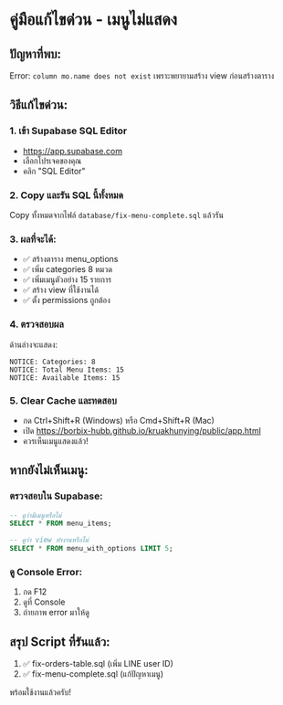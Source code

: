 # คู่มือแก้ไขด่วน - เมนูไม่แสดง

## ปัญหาที่พบ:
Error: `column mo.name does not exist` เพราะพยายามสร้าง view ก่อนสร้างตาราง

## วิธีแก้ไขด่วน:

### 1. เข้า Supabase SQL Editor
- https://app.supabase.com
- เลือกโปรเจคของคุณ
- คลิก "SQL Editor"

### 2. Copy และรัน SQL นี้ทั้งหมด
Copy ทั้งหมดจากไฟล์ `database/fix-menu-complete.sql` แล้วรัน

### 3. ผลที่จะได้:
- ✅ สร้างตาราง menu_options
- ✅ เพิ่ม categories 8 หมวด
- ✅ เพิ่มเมนูตัวอย่าง 15 รายการ
- ✅ สร้าง view ที่ใช้งานได้
- ✅ ตั้ง permissions ถูกต้อง

### 4. ตรวจสอบผล
ด้านล่างจะแสดง:
```
NOTICE: Categories: 8
NOTICE: Total Menu Items: 15
NOTICE: Available Items: 15
```

### 5. Clear Cache และทดสอบ
- กด Ctrl+Shift+R (Windows) หรือ Cmd+Shift+R (Mac)
- เปิด https://borbix-hubb.github.io/kruakhunying/public/app.html
- ควรเห็นเมนูแสดงแล้ว!

## หากยังไม่เห็นเมนู:

### ตรวจสอบใน Supabase:
```sql
-- ดูว่ามีเมนูหรือไม่
SELECT * FROM menu_items;

-- ดูว่า view ทำงานหรือไม่
SELECT * FROM menu_with_options LIMIT 5;
```

### ดู Console Error:
1. กด F12
2. ดูที่ Console
3. ถ่ายภาพ error มาให้ดู

## สรุป Script ที่รันแล้ว:
1. ✅ fix-orders-table.sql (เพิ่ม LINE user ID)
2. ✅ fix-menu-complete.sql (แก้ปัญหาเมนู)

พร้อมใช้งานแล้วครับ!